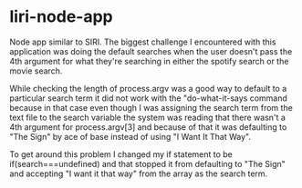 # liri-node-app
Node app similar to SIRI.
The biggest challenge I encountered with this application was doing the default searches when the user doesn't pass the 4th argument for what they're searching in either the spotify search or the movie search.

While checking the length of process.argv was a good way to default to a particular search term it did not work with the "do-what-it-says command because in that case even though I was assigning the search term from the text file to the search variable the system was reading that there wasn't a 4th argument for process.argv[3] and because of that it was defaulting to "The Sign" by ace of base instead of using "I Want It That Way". 

To get around this problem I changed my if statement to be if(search===undefined) and that stopped it from defaulting to "The Sign" and accepting "I want it that way" from the array as the search term.
